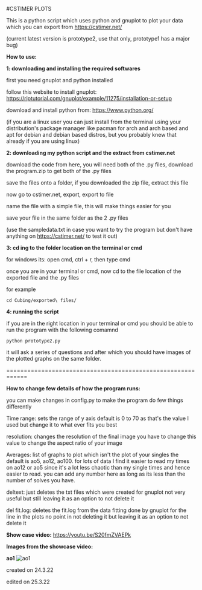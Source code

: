 #CSTIMER PLOTS

This is a python script which uses python and gnuplot to plot your data which you can export from https://cstimer.net/


(current latest version is prototype2, use that only, prototype1 has a major bug)


**How to use:**

**1: downloading and installing the required softwares**

first you need gnuplot and python installed

follow this website to install gnuplot: https://riptutorial.com/gnuplot/example/11275/installation-or-setup

download and install python from: https://www.python.org/

(if you are a linux user you can just install from the terminal using your distribution's package manager like pacman for arch and arch based and apt for debian and debian based distros, but you probably knew that already if you are using linux)

**2: downloading my python script and the extract from cstimer.net**

download the code from here, you will need both of the .py files, download the program.zip to get both of the .py files

save the files onto a folder, if you downloaded the zip file, extract this file 

now go to cstimer.net, export, export to file

name the file with a simple file, this will make things easier for you

save your file in the same folder as the 2 .py files

(use the sampledata.txt in case you want to try the program but don't have anything on https://cstimer.net/ to test it out)

**3: cd ing to the folder location on the terminal or cmd**

for windows its: open cmd, ctrl + r, then type cmd

once you are in your terminal or cmd, now cd to the file location of the exported file and the .py files

for example 

```
cd Cubing/exported\ files/
```

**4: running the script**

if you are in the right location in your terminal or cmd you should be able to run the program with the following comamnd 

```
python prototype2.py
```

it will ask a series of questions and after which you should have images of the plotted graphs on the same folder.


============================================================

**How to change few details of how the program runs:**

you can make changes in config.py to make the program do few things differently


Time range: 
sets the range of y axis
default is 0 to 70 as that's the value I used but 
change it to what ever fits you best


resolution: 
changes the resolution of the final image
you have to change this value to change the aspect ratio of your image


Averages: 
list of graphs to plot which isn't the plot of your singles 
the default is ao5, ao12, ao100. 
for lots of data I find it easier to read my times on ao12 or ao5 
since it's a lot less chaotic than my single times and hence easier to read. 
you can add any number here 
as long as its less than the number of solves you have.


deltext: 
just deletes the txt files which were created for gnuplot 
not very useful but still leaving it as an option to not delete it

del fit.log: 
deletes the fit.log from the data fitting done by gnuplot for the line in the plots
no point in not deleting it but leaving it as an option to not delete it


**Show case video:** https://youtu.be/S20fmZVAEPk

**Images from the showcase video:**

**ao1**
![ao1](https://imgur.com/a/97Ec8Kr "cstimer plots ao1")

created on 24.3.22

edited on 25.3.22



